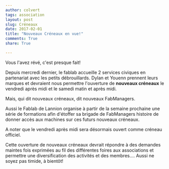 ```yaml
---
author: colvert
tags: association
layout: post
slug: Créneaux
date: 2017-02-01
title: "Nouveaux Créneaux en vue!"
comments: True
share: True

---
```


Vous l'avez révé, c'est presque fait!

Depuis mercredi dernier, le fablab accueille 2 services civiques en partenariat
avec les petits débrouillards.
Dylan et Youenn prennent leurs marques et devraient nous permettre l'ouverture de **nouveaux créneaux** le vendredi après midi et le samedi matin et après midi.

Mais, qui dit nouveaux créneaux, dit nouveaux FabManagers.

Aussi le Fablab de Lannion organise à partir de la semaine prochaine une série de formations afin d'étoffer sa brigade de FabManagers histoire de donner accès aux machines sur ces futurs nouveaux créneaux.

A noter que le vendredi après midi sera désormais ouvert comme créneau officiel.

Cette ouverture de nouveaux créneaux devrait répondre à des demandes maintes fois exprimées au fil des différentes foires aux associations et permettre une diversification des activités et des membres....
Aussi ne soyez pas timide, à bientôt!
